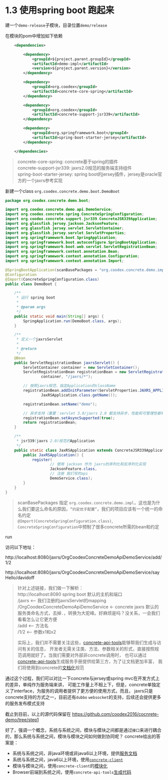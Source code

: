 # 1.3 使用spring boot 跑起来

建一个`demo-release`子模块，目录位置`demo/release`

在模块的pom中增加如下依赖

```xml
    <dependencies>

        <dependency>
            <groupId>${project.parent.groupId}</groupId>
            <artifactId>demo-impl</artifactId>
            <version>${project.parent.version}</version>
        </dependency>

        <dependency>
            <groupId>org.coodex</groupId>
            <artifactId>concrete-core-spring</artifactId>
        </dependency>

        <dependency>
            <groupId>org.coodex</groupId>
            <artifactId>concrete-support-jsr339</artifactId>
        </dependency>

        <dependency>
            <groupId>org.springframework.boot</groupId>
            <artifactId>spring-boot-starter-jersey</artifactId>
        </dependency>

    </dependencies>
```

> concrete-core-spring: concrete基于spring的插件  
> concrete-support-jsr339: jaxrs2.0规范的服务端支持组件  
> spring-boot-starter-jersey: spring boot的jersey插件，jersey是oracle官方的一个jaxrs参考实现

新建一个class `org.coodex.concrete.demo.boot.DemoBoot`

```java
package org.coodex.concrete.demo.boot;

import org.coodex.concrete.demo.api.DemoService;
import org.coodex.concrete.spring.ConcreteSpringConfiguration;
import org.coodex.concrete.support.jsr339.ConcreteJSR339Application;
import org.glassfish.jersey.jackson.JacksonFeature;
import org.glassfish.jersey.servlet.ServletContainer;
import org.glassfish.jersey.servlet.ServletProperties;
import org.springframework.boot.SpringApplication;
import org.springframework.boot.autoconfigure.SpringBootApplication;
import org.springframework.boot.web.servlet.ServletRegistrationBean;
import org.springframework.context.annotation.Bean;
import org.springframework.context.annotation.Configuration;
import org.springframework.context.annotation.Import;

@SpringBootApplication(scanBasePackages = "org.coodex.concrete.demo.impl")
@Configuration
@Import(ConcreteSpringConfiguration.class)
public class DemoBoot {

    /**
     * 运行 spring boot
     *
     * @param args
     */
    public static void main(String[] args) {
        SpringApplication.run(DemoBoot.class, args);
    }

    /**
     * 定义一个jaxrsServlet
     *
     * @return
     */
    @Bean
    public ServletRegistrationBean jaxrsServlet() {
        ServletContainer container = new ServletContainer();
        ServletRegistrationBean registrationBean = new ServletRegistrationBean(
                container, "/jaxrs/*");

        // 按照jaxrs规范，指定Application的className
        registrationBean.addInitParameter(ServletProperties.JAXRS_APPLICATION_CLASS,
                JaxRSApplication.class.getName());

        registrationBean.setName("demo");

        // 异步支持（重要：servlet 3.0/jaxrs 2.0 都支持异步，性能和可管理性都有大幅提升）
        registrationBean.setAsyncSupported(true);
        return registrationBean;
    }

    /**
     * jsr339(jaxrs 2.0)规范的Application
     */
    public static class JaxRSApplication extends ConcreteJSR339Application {
        public JaxRSApplication() {
            register(
                    // 使用 jackson 作为 jaxrs的序列化和反序列化实现
                    JacksonFeature.class,
                    // 注册 我们写的api
                    DemoService.class);
        }
    }
}

```

> scanBasePackages 指定 `org.coodex.concrete.demo.impl`，这也是为什么我们要这么命名的原因，`“约定优于配置”`，我们的项目应该有一个统一的命名约定  
> `@Import(ConcreteSpringConfiguration.class)`, `ConcreteSpringConfiguration`中预制了很多concrete所需的bean和约定


run

访问以下地址：

http://localhost:8080/jaxrs/OrgCoodexConcreteDemoApiDemoService/add/1/2

http://localhost:8080/jaxrs/OrgCoodexConcreteDemoApiDemoService/sayHello/davidoff

> 针对上述链接，我们做一下解析：  
> http://localhost:8080  spring boot 默认的主机和端口  
> /jaxrs <-- 我们注册的jaxrsServlet的mapping  
> /OrgCoodexConcreteDemoApiDemoService <- concrete jaxrs 默认的服务类命名方式，去掉`.`，转换为大驼峰。好麻烦是吗？没关系，一会我们看看怎么让它更方便  
> /add <-- 方法名  
> /1/2 <-- 参数x1和x2  
>   
> 实际上，我们并不需要关注这些，[concrete-api-tools](../impl/API.md)能够帮我们生成与访问有关的信息，
> 开发者无需关注类、方法、参数相关的形式，直接按照规范调用就好了。当我们需要对外部非concrete调用时，
> 也可以通过[concrete-api-tools](../impl/API.md)生成服务手册提供给第三方，为了让文档更加丰富，
> 我们将使用到concrete的[文档化](../definition/Description.md)规范


通过这个过程，我们可以对比一下concrete与jersey或spring mvc在开发方式上的差异，单纯作为服务端来讲，
可能工作量上不相上下，但是，concrete单独定义了interface，为服务的调用者提供了更方便的使用方式，而且，
jaxrs只是concrete支持的方式之一，目前还有`dubbo` `websocket`的支持，后续还会提供更多的服务发布模式支持

截止到目前，以上的源代码保留在 https://github.com/coodex2016/cocnrete-demo/tree/step1

好了，强调一个概念，系统与系统之间，模块与模块之间都是通过`接口`来进行耦合的，那么系统与系统之间，模块与模块之间如何做到协同呢？ 
concrete给出的答案是：  
- 系统与系统之间，非java环境或非java6以上环境，提供[服务文档](step2_1.md)
- 系统与系统之间，java6以上环境，使用[`concrete-client`](step2_2.md)
- 模块与模块之间，使用`concrete-client`的[模块化](step2_3.md)
- Browser前端到系统之间，使用`concrete-api-tools`[生成代码](step2_4.md)
